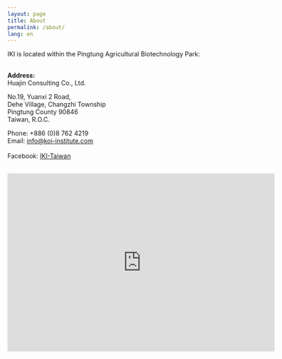```yaml
---
layout: page
title: About
permalink: /about/
lang: en
---
```


IKI is located within the Pingtung Agricultural Biotechnology Park:<br/><br/>

**Address:**<br/>
Huajin Consulting Co., Ltd.<br/>

No.19, Yuanxi 2 Road,<br/>
Dehe Village, Changzhi Township<br/>
Pingtung County 90846<br/>
Taiwan, R.O.C.<br/>

Phone: +886 (0)8 762 4219<br/>
Email: info@koi-institute.com<br/>
<br/>
Facebook: [IKI-Taiwan](https://www.facebook.com/pages/%E8%8F%AF%E9%8C%A6%E9%A1%A7%E5%95%8F%E8%82%A1%E4%BB%BD%E6%9C%89%E9%99%90%E5%85%AC%E5%8F%B8-IKI-Taiwan/1468046100132639)
<br/>
<br/>

<iframe src="https://www.google.com/maps/embed?pb=!1m18!1m12!1m3!1d920.0976790990286!2d120.53269939196338!3d22.71371458922082!2m3!1f0!2f0!3f0!3m2!1i1024!2i768!4f13.1!3m3!1m2!1s0x0%3A0xa8fdd19ecaa4dba0!2z6I-v6Yym6aGn5ZWP6IKh5Lu95pyJ6ZmQ5YWs5Y-4!5e0!3m2!1sen!2stw!4v1494744111881" width="600" height="400" frameborder="0" style="border:0" allowfullscreen></iframe>
